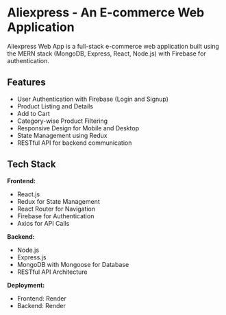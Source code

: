 # Aliexpress - An E-commerce Web Application

Aliexpress Web App is a full-stack e-commerce web application built using the MERN stack (MongoDB, Express, React, Node.js) with Firebase for authentication.

## Features

- User Authentication with Firebase (Login and Signup)
- Product Listing and Details
- Add to Cart
- Category-wise Product Filtering
- Responsive Design for Mobile and Desktop
- State Management using Redux
- RESTful API for backend communication

## Tech Stack

**Frontend:**
- React.js
- Redux for State Management
- React Router for Navigation
- Firebase for Authentication
- Axios for API Calls

**Backend:**
- Node.js
- Express.js
- MongoDB with Mongoose for Database
- RESTful API Architecture

**Deployment:**
- Frontend: Render
- Backend: Render
